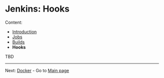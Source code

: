 # Jenkins: Hooks

Content:

- [Introduction](../jenkins.md)
- [Jobs](jenkins-jobs.md)
- [Builds](jenkins-builds.md)
- **Hooks**

TBD

---

Next: [Docker](../docker.md) - Go to [Main page](toc.md)
